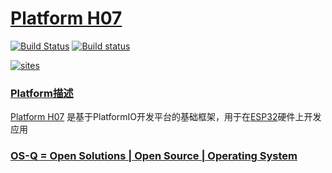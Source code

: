 ﻿# [Platform H07](https://github.com/OS-Q/H07)

[![Build Status](https://travis-ci.com/OS-Q/H07.svg?branch=master)](https://travis-ci.com/OS-Q/H07)
[![Build status](https://ci.appveyor.com/api/projects/status/7cly7p33jnotmgjv?svg=true)](https://ci.appveyor.com/project/Qitas/h07)

[![sites](http://182.61.61.133/link/resources/OSQ.png)](http://www.OS-Q.com)

### [Platform描述](https://github.com/OS-Q/H07/wiki) 

[Platform H07](https://github.com/OS-Q/H07) 是基于PlatformIO开发平台的基础框架，用于在[ESP32](https://github.com/sochub/ESP32)硬件上开发应用

### [OS-Q = Open Solutions | Open Source |  Operating System ](http://www.OS-Q.com/H07)
